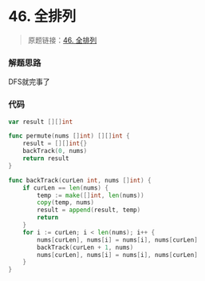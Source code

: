 # 46. 全排列
> 原题链接：[46. 全排列](https://leetcode-cn.com/problems/permutations/)
### 解题思路
DFS就完事了
### 代码
```go
var result [][]int

func permute(nums []int) [][]int {
	result = [][]int{}
	backTrack(0, nums)
	return result
}

func backTrack(curLen int, nums []int) {
	if curLen == len(nums) {
		temp := make([]int, len(nums))
		copy(temp, nums)
		result = append(result, temp)
		return
	}
	for i := curLen; i < len(nums); i++ {
		nums[curLen], nums[i] = nums[i], nums[curLen]
		backTrack(curLen + 1, nums)
		nums[curLen], nums[i] = nums[i], nums[curLen]
	}
}
```
